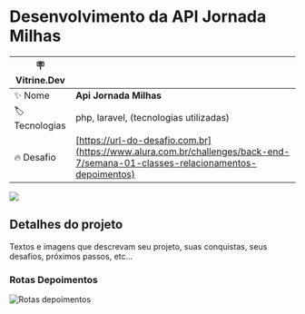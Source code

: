 # Desenvolvimento da API Jornada Milhas

| :placard: Vitrine.Dev |     |
| -------------  | --- |
| :sparkles: Nome        | **Api Jornada Milhas**
| :label: Tecnologias | php, laravel, (tecnologias utilizadas)
| :fire: Desafio     | [https://url-do-desafio.com.br](https://www.alura.com.br/challenges/back-end-7/semana-01-classes-relacionamentos-depoimentos)

<!-- Inserir imagem com a #vitrinedev ao final do link -->
![]([https://github-production-user-asset-6210df.s3.amazonaws.com/41714117/257077735-faffa45b-768d-45ca-a8da-7e0a4b6339ff.png#vitrinedev])

## Detalhes do projeto

Textos e imagens que descrevam seu projeto, suas conquistas, seus desafios, próximos passos, etc...


### Rotas Depoimentos


![Rotas depoimentos](https://github.com/igorsimoes4/jornadamilhas/assets/41714117/faffa45b-768d-45ca-a8da-7e0a4b6339ff)
